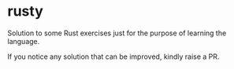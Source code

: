 # rusty
Solution to some Rust exercises just for the purpose of learning the language.

If you notice any solution that can be improved, kindly raise a PR.
